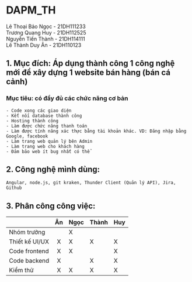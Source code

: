 # DAPM_TH

Lê Thoại Bảo Ngọc - 21DH111233 <br>
Trương Quang Huy - 21DH112525 <br>
Nguyễn Tiến Thành - 21DH114111 <br>
Lê Thành Duy Ân - 21DH110123 <br>

## 1. Mục đích: Áp dụng thành công 1 công nghệ mới để xây dựng 1 website bán hàng (bán cá cảnh)

### Mục tiêu: có đầy đủ các chức năng cơ bản

    - Code xong các giao diện
    - Kết nối database thành công
    - Hosting thành công
    - Làm được chức năng thanh toán
    - Làm được tính năng xác thực bằng tài khoản khác. VD: Đăng nhập bằng Google, facebook
    - Làm trang web quản lý bên Admin
    - Làm trang web cho khách hàng
    - Đảm bảo web ít bug nhất có thể

## 2. Công nghệ mình dùng:

    Angular, node.js, git kraken, Thunder Client (Quản lý API), Jira, Github

## 3. Phân công công việc:

|   | Ân | Ngọc | Thành | Huy |
| :-------- |:----------:| -------- | ------- |-------- |
|Nhóm trưởng| |X|||
|Thiết kế UI/UX|X|X|X|X|
|Code frontend|X |X||X|
|Code backend|X||X|X|
|Kiểm thử|X|X|X|X|
